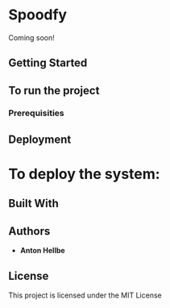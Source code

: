 # Spoodfy

####

Coming soon!

## Getting Started



## To run the project



### Prerequisities

## Deployment

# To deploy the system:

## Built With



## Authors

* **Anton Hellbe**    


## License

This project is licensed under the MIT License
